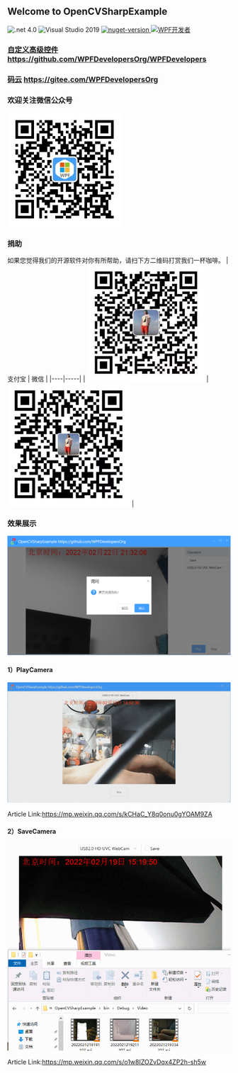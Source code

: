 
##  Welcome to OpenCVSharpExample  

![.net 4.0](https://img.shields.io/badge/.net-%3E%3D4.0-blue) ![Visual Studio 2019](https://img.shields.io/badge/Visual%20Studio%20-2019-blueviolet) 
<a href="https://www.nuget.org/packages/WPFDevelopers.Minimal/">
        <img alt="nuget-version" src="https://img.shields.io/nuget/v/WPFDevelopers.Minimal.svg"></img>
    </a>  <a target="_blank" href="https://qm.qq.com/cgi-bin/qm/qr?k=B61RFy2vvpaKLEDxaW6NsDpPZA-eSyFh&jump_from=webapi"><img border="0" src="https://pub.idqqimg.com/wpa/images/group.png" alt="WPF开发者" title="WPF开发者"></a>   

### [自定义高级控件](https://github.com/WPFDevelopersOrg/WPFDevelopers) https://github.com/WPFDevelopersOrg/WPFDevelopers  

### [码云](https://gitee.com/WPFDevelopersOrg) https://gitee.com/WPFDevelopersOrg  


### 欢迎关注微信公众号  

<img src="https://github.com/WPFDevelopersOrg/ResourcesCache/raw/main/resources/wxgzh.jpg"/>  

### 捐助
如果您觉得我们的开源软件对你有所帮助，请扫下方二维码打赏我们一杯咖啡。
| 支付宝 | 微信 |
|----|-----|
|  <img src="https://github.com/WPFDevelopersOrg/ResourcesCache/raw/main/resources/Alipay.png"/>   |   <img src="https://github.com/WPFDevelopersOrg/ResourcesCache/raw/main/resources/WeChatPay.png"/>   |

###  效果展示 

![main](https://raw.githubusercontent.com/WPFDevelopersOrg/ResourcesCache/main/resources/OpenCVSharpExampleResource/main.png)  

#### 1）PlayCamera
![PlayCamera](https://raw.githubusercontent.com/WPFDevelopersOrg/ResourcesCache/main/resources/OpenCVSharpExampleResource/PlayCamera.gif)  

Article Link:https://mp.weixin.qq.com/s/kCHaC_Y8q0onu0gYOAM9ZA

#### 2）SaveCamera
![SaveCamera](https://raw.githubusercontent.com/WPFDevelopersOrg/ResourcesCache/main/resources/OpenCVSharpExampleResource/SaveCamera.gif)   

Article Link:https://mp.weixin.qq.com/s/o1w8IZOZvDqx4ZP2h-sh5w
